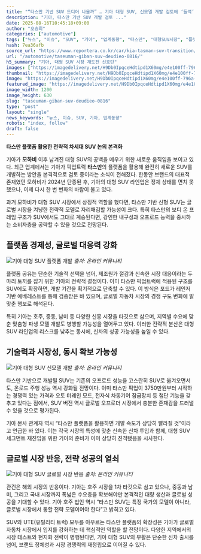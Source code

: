```yaml
---
title: "“타스만 기반 SUV 드디어 나올까” … 기아 대형 SUV, 신모델 개발 검토에 ‘들썩’"
description: "기아, 타스만 기반 SUV 개발 검토 ..."
date: 2025-08-16T10:45:18+09:00
author: "오승희"
categories: ["automotive"]
tags: ["뉴스", "이슈", "SUV", "기아", "업계동향", "타스만", "대형SUV시장", "플랫폼전략"]
hash: 7ea36afb
source_url: "https://www.reportera.co.kr/car/kia-tasman-suv-transition/"
url: "/automotive/taseuman-giban-suv-deudieo-0816/"
h5_summary: "기아, 대형 SUV 시장 재도전 신호탄"
images: ["https://imagedelivery.net/H9Db0IpqceHdtipd1X60mg/e4e100ff-796a-4f71-837e-42a365f57000/public", "https://imagedelivery.net/H9Db0IpqceHdtipd1X60mg/67b98f7f-0963-4857-f789-2e2f6e9edf00/public", "https://imagedelivery.net/H9Db0IpqceHdtipd1X60mg/20f1cb1a-4e2b-4bf1-df68-1d18c4a23800/public", "https://imagedelivery.net/H9Db0IpqceHdtipd1X60mg/c1a54d89-0fe4-4759-a850-c2097b59a100/public"]
thumbnail: "https://imagedelivery.net/H9Db0IpqceHdtipd1X60mg/e4e100ff-796a-4f71-837e-42a365f57000/public"
image: "https://imagedelivery.net/H9Db0IpqceHdtipd1X60mg/e4e100ff-796a-4f71-837e-42a365f57000/public"
featured_image: "https://imagedelivery.net/H9Db0IpqceHdtipd1X60mg/e4e100ff-796a-4f71-837e-42a365f57000/public"
image_width: 1200
image_height: 630
slug: "taseuman-giban-suv-deudieo-0816"
type: "post"
layout: "single"
news_keywords: "뉴스, 이슈, SUV, 기아, 업계동향"
robots: "index, follow"
draft: false
---
```


**타스만 플랫폼 활용한 전략적 차세대 SUV 논의 본격화**

기아가 **모하비** 이후 남겨진 대형 SUV의 공백을 메우기 위한 새로운 움직임을 보이고 있다. 최근 업계에서는 기아가 픽업트럭 **타스만**의 플랫폼을 활용해 완전히 새로운 SUV를 개발하는 방안을 본격적으로 검토 중이라는 소식이 전해졌다. 한동안 브랜드의 대표적 존재였던 모하비가 2024년 단종된 후, 기아의 대형 SUV 라인업은 정체 상태를 면치 못했으나, 이제 다시 한 번 변화의 바람이 불고 있다.

과거 모하비가 대형 SUV 시장에서 상징적 역할을 했다면, 타스만 기반 신형 SUV는 글로벌 시장을 겨냥한 전략적 모델로 자리매김할 가능성이 크다. 특히 타스만의 보디 온 프레임 구조가 SUV에서도 그대로 계승된다면, 강인한 내구성과 오프로드 능력을 중시하는 소비자층을 공략할 수 있을 것으로 전망된다.

## 플랫폼 경제성, 글로벌 대응력 강화

![기아 대형 SUV 플랫폼 개발](https://imagedelivery.net/H9Db0IpqceHdtipd1X60mg/20f1cb1a-4e2b-4bf1-df68-1d18c4a23800/public)
*출처: 온라인 커뮤니티*


플랫폼 공유는 단순한 기술적 선택을 넘어, 제조원가 절감과 신속한 시장 대응이라는 두 마리 토끼를 잡기 위한 기아의 전략적 결정이다. 이미 타스만 픽업트럭에 적용된 구조를 SUV에도 확장하면, 개발 기간을 획기적으로 단축할 수 있다. 이 방식은 포드가 레인저 기반 에베레스트를 통해 검증받은 바 있으며, 글로벌 자동차 시장의 경쟁 구도 변화에 발맞춘 행보로 해석된다.

특히 기아는 호주, 중동, 남미 등 다양한 신흥 시장을 타깃으로 삼으며, 지역별 수요에 맞춘 맞춤형 파생 모델 개발도 병행할 가능성을 열어두고 있다. 이러한 전략적 분산은 대형 SUV 라인업의 리스크를 낮추는 동시에, 신차의 성공 가능성을 높일 수 있다.

## 기술력과 시장성, 동시 확보 가능성

![기아 대형 SUV 신모델 개발](https://imagedelivery.net/H9Db0IpqceHdtipd1X60mg/c1a54d89-0fe4-4759-a850-c2097b59a100/public)
*출처: 온라인 커뮤니티*


타스만 기반으로 개발될 SUV는 기존의 오프로드 성능을 고스란히 SUV로 옮겨오면서도, 온로드 주행 성능 역시 강화될 전망이다. 이미 타스만 픽업이 3750만원부터 시작하는 경쟁력 있는 가격과 오토 터레인 모드, 전자식 차동기어 잠금장치 등 첨단 기능을 갖추고 있다는 점에서, SUV 버전 역시 글로벌 오프로더 시장에서 충분한 존재감을 드러낼 수 있을 것으로 평가된다.

기아 본사 관계자 역시 “타스만 플랫폼을 활용하면 개발 속도가 상당히 빨라질 것”이라고 언급한 바 있다. 이는 각국 시장의 특성에 맞춘 신속한 신차 투입과 함께, 대형 SUV 세그먼트 재진입을 위한 기아의 준비가 이미 상당히 진척됐음을 시사한다.

## 글로벌 시장 반응, 전략 성공의 열쇠

![기아 대형 SUV 글로벌 시장 반응](https://imagedelivery.net/H9Db0IpqceHdtipd1X60mg/67b98f7f-0963-4857-f789-2e2f6e9edf00/public)
*출처: 온라인 커뮤니티*


관건은 해외 시장의 반응이다. 기아는 호주 시장을 1차 타깃으로 삼고 있으나, 중동과 남미, 그리고 국내 시장까지 폭넓은 수요층을 확보해야만 본격적인 대량 생산과 글로벌 성공을 기대할 수 있다. 기아 호주 법인 역시 “타스만 SUV는 특정 국가의 모델이 아니라, 글로벌 시장에서 통할 전략 모델이어야 한다”고 밝히고 있다.

SUV와 UTE(유틸리티 트럭) 모두를 아우르는 타스만 플랫폼의 확장성은 기아가 글로벌 자동차 시장에서 입지를 강화하는 데 핵심적인 역할을 할 전망이다. 다양한 지역에서의 시장 테스트와 현지화 전략이 병행된다면, 기아 대형 SUV의 부활은 단순한 신차 출시를 넘어, 브랜드 정체성과 시장 경쟁력의 재정립으로 이어질 수 있다.

